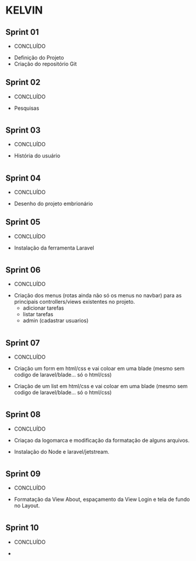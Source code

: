 # KELVIN

## Sprint 01

* CONCLUÍDO

- Definição do Projeto
- Criação do repositório Git

## Sprint 02

* CONCLUÍDO
- Pesquisas

# ############

## Sprint 03

* CONCLUÍDO
- História do usuário

# ############

## Sprint 04

* CONCLUÍDO
- Desenho do projeto embrionário

## Sprint 05

* CONCLUÍDO

- Instalação da ferramenta Laravel 

# ############

## Sprint 06

* CONCLUÍDO

- Criação dos menus (rotas ainda não só os menus no navbar) para as principais controllers/views existentes no projeto. 
  - adicionar tarefas
  - listar tarefas 
  - admin (cadastrar usuarios) 

# ############

## Sprint 07

* CONCLUÍDO

- Criação um form em html/css e vai coloar em uma blade (mesmo sem codigo de laravel/blade... só o html/css)

- Criação de um list em html/css e vai coloar em uma blade (mesmo sem codigo de laravel/blade... só o html/css) 

# ############

## Sprint 08 

* CONCLUÍDO

- Criaçao da logomarca e modificação da formatação de alguns arquivos.

- Instalação do Node e laravel/jetstream.

# ############

## Sprint 09

* CONCLUÍDO

- Formatação da View About, espaçamento da View Login e tela de fundo no Layout. 

# ############

## Sprint 10

* CONCLUÍDO
- 